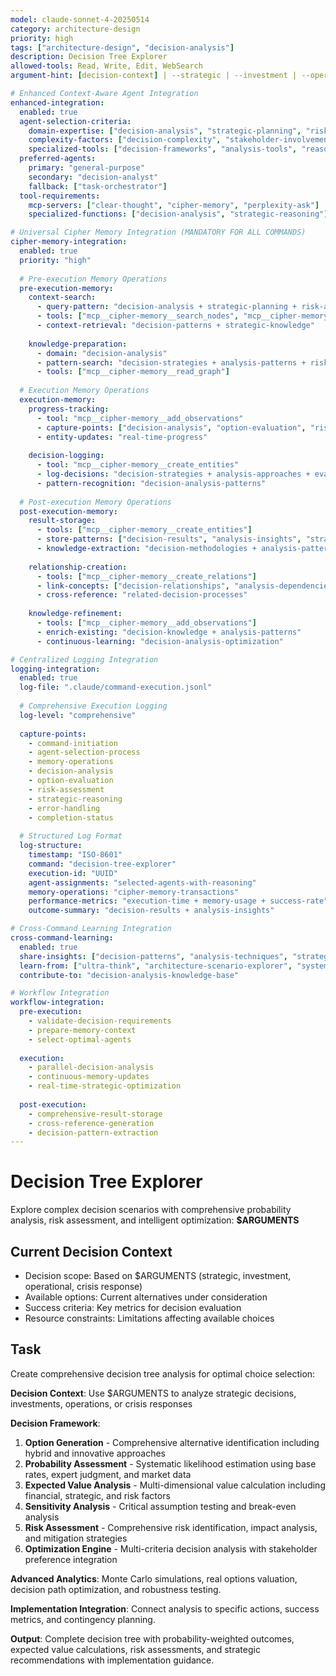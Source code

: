 ```yaml
---
model: claude-sonnet-4-20250514
category: architecture-design
priority: high
tags: ["architecture-design", "decision-analysis"]
description: Decision Tree Explorer
allowed-tools: Read, Write, Edit, WebSearch
argument-hint: [decision-context] | --strategic | --investment | --operational | --crisis-response

# Enhanced Context-Aware Agent Integration
enhanced-integration:
  enabled: true
  agent-selection-criteria:
    domain-expertise: ["decision-analysis", "strategic-planning", "risk-assessment"]
    complexity-factors: ["decision-complexity", "stakeholder-involvement", "analysis-depth"]
    specialized-tools: ["decision-frameworks", "analysis-tools", "reasoning-systems"]
  preferred-agents:
    primary: "general-purpose"
    secondary: "decision-analyst"
    fallback: ["task-orchestrator"]
  tool-requirements:
    mcp-servers: ["clear-thought", "cipher-memory", "perplexity-ask"]
    specialized-functions: ["decision-analysis", "strategic-reasoning"]

# Universal Cipher Memory Integration (MANDATORY FOR ALL COMMANDS)
cipher-memory-integration:
  enabled: true
  priority: "high"
  
  # Pre-execution Memory Operations
  pre-execution-memory:
    context-search:
      - query-pattern: "decision-analysis + strategic-planning + risk-assessment"
      - tools: ["mcp__cipher-memory__search_nodes", "mcp__cipher-memory__open_nodes"]
      - context-retrieval: "decision-patterns + strategic-knowledge"
    
    knowledge-preparation:
      - domain: "decision-analysis"
      - pattern-search: "decision-strategies + analysis-patterns + risk-frameworks"
      - tools: ["mcp__cipher-memory__read_graph"]
  
  # Execution Memory Operations
  execution-memory:
    progress-tracking:
      - tool: "mcp__cipher-memory__add_observations"
      - capture-points: ["decision-analysis", "option-evaluation", "risk-assessment"]
      - entity-updates: "real-time-progress"
    
    decision-logging:
      - tool: "mcp__cipher-memory__create_entities"
      - log-decisions: "decision-strategies + analysis-approaches + evaluation-decisions"
      - pattern-recognition: "decision-analysis-patterns"
  
  # Post-execution Memory Operations
  post-execution-memory:
    result-storage:
      - tools: ["mcp__cipher-memory__create_entities"]
      - store-patterns: ["decision-results", "analysis-insights", "strategic-techniques"]
      - knowledge-extraction: "decision-methodologies + analysis-patterns"
    
    relationship-creation:
      - tools: ["mcp__cipher-memory__create_relations"]
      - link-concepts: ["decision-relationships", "analysis-dependencies", "strategic-connections"]
      - cross-reference: "related-decision-processes"
    
    knowledge-refinement:
      - tools: ["mcp__cipher-memory__add_observations"]
      - enrich-existing: "decision-knowledge + analysis-patterns"
      - continuous-learning: "decision-analysis-optimization"

# Centralized Logging Integration
logging-integration:
  enabled: true
  log-file: ".claude/command-execution.jsonl"
  
  # Comprehensive Execution Logging
  log-level: "comprehensive"
  
  capture-points:
    - command-initiation
    - agent-selection-process
    - memory-operations
    - decision-analysis
    - option-evaluation
    - risk-assessment
    - strategic-reasoning
    - error-handling
    - completion-status
  
  # Structured Log Format
  log-structure:
    timestamp: "ISO-8601"
    command: "decision-tree-explorer"
    execution-id: "UUID"
    agent-assignments: "selected-agents-with-reasoning"
    memory-operations: "cipher-memory-transactions"
    performance-metrics: "execution-time + memory-usage + success-rate"
    outcome-summary: "decision-results + analysis-insights"

# Cross-Command Learning Integration
cross-command-learning:
  enabled: true
  share-insights: ["decision-patterns", "analysis-techniques", "strategic-methodologies"]
  learn-from: ["ultra-think", "architecture-scenario-explorer", "system-dynamics-modeler"]
  contribute-to: "decision-analysis-knowledge-base"

# Workflow Integration
workflow-integration:
  pre-execution:
    - validate-decision-requirements
    - prepare-memory-context
    - select-optimal-agents
  
  execution:
    - parallel-decision-analysis
    - continuous-memory-updates
    - real-time-strategic-optimization
  
  post-execution:
    - comprehensive-result-storage
    - cross-reference-generation
    - decision-pattern-extraction
---
```


# Decision Tree Explorer

Explore complex decision scenarios with comprehensive probability analysis, risk assessment, and intelligent optimization: **$ARGUMENTS**

## Current Decision Context

- Decision scope: Based on $ARGUMENTS (strategic, investment, operational, crisis response)
- Available options: Current alternatives under consideration
- Success criteria: Key metrics for decision evaluation
- Resource constraints: Limitations affecting available choices

## Task

Create comprehensive decision tree analysis for optimal choice selection:

**Decision Context**: Use $ARGUMENTS to analyze strategic decisions, investments, operations, or crisis responses

**Decision Framework**:
1. **Option Generation** - Comprehensive alternative identification including hybrid and innovative approaches
2. **Probability Assessment** - Systematic likelihood estimation using base rates, expert judgment, and market data
3. **Expected Value Analysis** - Multi-dimensional value calculation including financial, strategic, and risk factors
4. **Sensitivity Analysis** - Critical assumption testing and break-even analysis
5. **Risk Assessment** - Comprehensive risk identification, impact analysis, and mitigation strategies
6. **Optimization Engine** - Multi-criteria decision analysis with stakeholder preference integration

**Advanced Analytics**: Monte Carlo simulations, real options valuation, decision path optimization, and robustness testing.

**Implementation Integration**: Connect analysis to specific actions, success metrics, and contingency planning.

**Output**: Complete decision tree with probability-weighted outcomes, expected value calculations, risk assessments, and strategic recommendations with implementation guidance.

